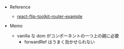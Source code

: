- Reference

  - [react-flip-toolkit-router-example](https://github.com/aholachek/react-flip-toolkit-router-example)

- Memo
  - vanilla な dom がコンポーネントの一つ上の親に必要
    - forwardRef はうまく効かせられない
